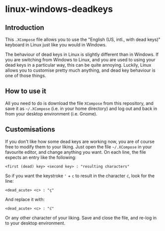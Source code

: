 # linux-windows-deadkeys

## Introduction

This `.XCompose` file allows you to use the "English (US, intl., with dead keys)" keyboard in Linux just like you would in Windows.

The behaviour of dead keys in Linux is slightly different than in Windows. If you are switching from Windows to Linux, and you are used to using your dead keys in a particular way, this can be quite annoying. Luckily, Linux allows you to customise pretty much anything, and dead key behaviour is one of those things.

## How to use it

All you need to do is download the file `XCompose` from this repository, and save it as `~/.XCompose` (i.e. in your home directory) and log out and back in from your desktop environment (i.e. Gnome).

## Customisations

If you don't like how some dead keys are working now, you are of course free to modify them to your liking. Just open the file `~/.XCompose` in your favourite editor, and change anything you want. On each line, the file expects an entry like the following:

```
<first (dead) key> <second key> : "resulting characters"
```

So if you want the keystroke `'` + `c` to result in the character `ć`, look for the line:

```
<dead_acute> <c> : "ç"
```

And replace it with:

```
<dead_acute> <c> : "ć"
```

Or any other character of your liking. Save and close the file, and re-log in to your desktop environment.